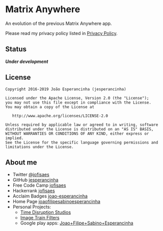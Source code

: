 # Matrix Anywhere

An evolution of the previous Matrix Anywhere app.

Please read my privacy policy listed in [Privacy Policy](Privacy_Policy.md).

## Status

***Under development***

## License

```
Copyright 2016-2019 João Esperancinha (jesperancinha)

Licensed under the Apache License, Version 2.0 (the "License");
you may not use this file except in compliance with the License.
You may obtain a copy of the License at

   http://www.apache.org/licenses/LICENSE-2.0

Unless required by applicable law or agreed to in writing, software
distributed under the License is distributed on an "AS IS" BASIS,
WITHOUT WARRANTIES OR CONDITIONS OF ANY KIND, either express or implied.
See the License for the specific language governing permissions and
limitations under the License.
```

## About me

-   Twitter [@jofisaes](https://twitter.com/jofisaes)
-   GitHub [jesperancinha](https://github.com/jesperancinha)
-   Free Code Camp [jofisaes](https://www.freecodecamp.org/jofisaes)
-   Hackerrank [jofisaes](https://www.hackerrank.com/jofisaes)
-   Acclaim Badges [joao-esperancinha](https://www.youracclaim.com/users/joao-esperancinha/badges)
-   Home Page [joaofilipesabinoesperancinha](http://joaofilipesabinoesperancinha.nl)
-   Personal Projects:
    -   [Time Disruption Studios](http://tds.joaofilipesabinoesperancinha.nl/)
    -   [Image Train Filters](http://itf.joaofilipesabinoesperancinha.nl/)
    -   Google play apps: [Joao+Filipe+Sabino+Esperancinha](https://play.google.com/store/apps/developer?id=Joao+Filipe+Sabino+Esperancinha)
 